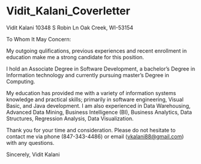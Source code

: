# Vidit_Kalani_Coverletter

Vidit Kalani
10348 S Robin Ln
Oak Creek, WI-53154

To Whom It May Concern:

My outgoing qulifications, previous experiences and recent enrollment in education make me a strong candidate for this position.

I hold an Associate Degree in Software Development, a bachelor’s Degree in Information technology and currently pursuing 
master’s Degree in Computing.

My education has provided me with a variety of information systems knowledge and practical skills; primarily in software 
engineering, Visual Basic, and Java development. I am also experienced in Data Warehousing, Advanced Data Mining, 
Business Intelligence (BI), Business Analytics, Data Structures, Regression Analysis, Data Visualization.

Thank you for your time and consideration. Please do not hesitate to contact me via phone (847-343-4486) or 
email (vkalani88@gmail.com) with any questions.

Sincerely,
Vidit Kalani
